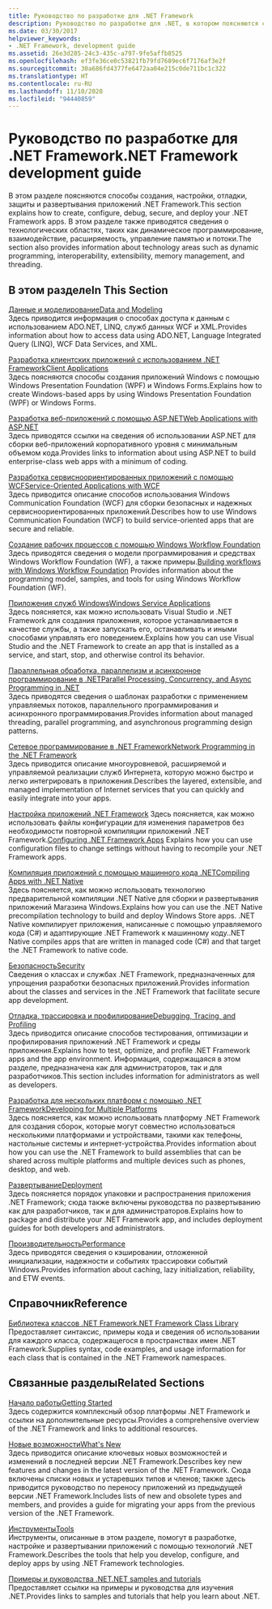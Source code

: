 ```yaml
---
title: Руководство по разработке для .NET Framework
description: Руководство по разработке для .NET, в котором поясняются способы создания, настройки, отладки, защиты и развертывания приложений .NET.
ms.date: 03/30/2017
helpviewer_keywords:
- .NET Framework, development guide
ms.assetid: 26e3d285-24c3-435c-a797-9fe5affb8525
ms.openlocfilehash: ef3fe36ce0c53821fb79fd7689ec6f7176af3e2f
ms.sourcegitcommit: 30a686fd4377fe6472aa04e215c0de711bc1c322
ms.translationtype: HT
ms.contentlocale: ru-RU
ms.lasthandoff: 11/10/2020
ms.locfileid: "94440859"
---
```

# <a name="net-framework-development-guide"></a><span data-ttu-id="6257f-103">Руководство по разработке для .NET Framework</span><span class="sxs-lookup"><span data-stu-id="6257f-103">.NET Framework development guide</span></span>

<span data-ttu-id="6257f-104">В этом разделе поясняются способы создания, настройки, отладки, защиты и развертывания приложений .NET Framework.</span><span class="sxs-lookup"><span data-stu-id="6257f-104">This section explains how to create, configure, debug, secure, and deploy your .NET Framework apps.</span></span> <span data-ttu-id="6257f-105">В этом разделе также приводятся сведения о технологических областях, таких как динамическое программирование, взаимодействие, расширяемость, управление памятью и потоки.</span><span class="sxs-lookup"><span data-stu-id="6257f-105">The section also provides information about technology areas such as dynamic programming, interoperability, extensibility, memory management, and threading.</span></span>  
  
## <a name="in-this-section"></a><span data-ttu-id="6257f-106">В этом разделе</span><span class="sxs-lookup"><span data-stu-id="6257f-106">In This Section</span></span>
  
 [<span data-ttu-id="6257f-107">Данные и моделирование</span><span class="sxs-lookup"><span data-stu-id="6257f-107">Data and Modeling</span></span>](./data/index.md)  
 <span data-ttu-id="6257f-108">Здесь приводится информация о способах доступа к данным с использованием ADO.NET, LINQ, служб данных WCF и XML.</span><span class="sxs-lookup"><span data-stu-id="6257f-108">Provides information about how to access data using ADO.NET, Language Integrated Query (LINQ), WCF Data Services, and XML.</span></span>  
  
 [<span data-ttu-id="6257f-109">Разработка клиентских приложений с использованием .NET Framework</span><span class="sxs-lookup"><span data-stu-id="6257f-109">Client Applications</span></span>](develop-client-apps.md)  
 <span data-ttu-id="6257f-110">Здесь поясняются способы создания приложений Windows с помощью Windows Presentation Foundation (WPF) и Windows Forms.</span><span class="sxs-lookup"><span data-stu-id="6257f-110">Explains how to create Windows-based apps by using Windows Presentation Foundation (WPF) or Windows Forms.</span></span>  
  
 [<span data-ttu-id="6257f-111">Разработка веб-приложений с помощью ASP.NET</span><span class="sxs-lookup"><span data-stu-id="6257f-111">Web Applications with ASP.NET</span></span>](develop-web-apps-with-aspnet.md)  
 <span data-ttu-id="6257f-112">Здесь приводятся ссылки на сведения об использовании ASP.NET для сборки веб-приложений корпоративного уровня с минимальным объемом кода.</span><span class="sxs-lookup"><span data-stu-id="6257f-112">Provides links to information about using ASP.NET to build enterprise-class web apps with a minimum of coding.</span></span>  
  
 [<span data-ttu-id="6257f-113">Разработка сервисноориентированных приложений с помощью WCF</span><span class="sxs-lookup"><span data-stu-id="6257f-113">Service-Oriented Applications with WCF</span></span>](./wcf/index.md)  
 <span data-ttu-id="6257f-114">Здесь приводится описание способов использования Windows Communication Foundation (WCF) для сборки безопасных и надежных сервисноориентированных приложений.</span><span class="sxs-lookup"><span data-stu-id="6257f-114">Describes how to use Windows Communication Foundation (WCF) to build service-oriented apps that are secure and reliable.</span></span>  
  
 <span data-ttu-id="6257f-115">[Создание рабочих процессов с помощью Windows Workflow Foundation](windows-workflow-foundation/index.md) Здесь приводятся сведения о модели программирования и средствах Windows Workflow Foundation (WF), а также примеры.</span><span class="sxs-lookup"><span data-stu-id="6257f-115">[Building workflows with Windows Workflow Foundation](windows-workflow-foundation/index.md) Provides information about the programming model, samples, and tools for using Windows Workflow Foundation (WF).</span></span>  

 [<span data-ttu-id="6257f-116">Приложения служб Windows</span><span class="sxs-lookup"><span data-stu-id="6257f-116">Windows Service Applications</span></span>](./windows-services/index.md)  
 <span data-ttu-id="6257f-117">Здесь поясняется, как можно использовать Visual Studio и .NET Framework для создания приложения, которое устанавливается в качестве службы, а также запускать его, останавливать и иными способами управлять его поведением.</span><span class="sxs-lookup"><span data-stu-id="6257f-117">Explains how you can use Visual Studio and the .NET Framework to create an app that is installed as a service, and start, stop, and otherwise control its behavior.</span></span>  
  
 [<span data-ttu-id="6257f-118">Параллельная обработка, параллелизм и асинхронное программирование в .NET</span><span class="sxs-lookup"><span data-stu-id="6257f-118">Parallel Processing, Concurrency, and Async Programming in .NET</span></span>](../standard/parallel-processing-and-concurrency.md)  
 <span data-ttu-id="6257f-119">Здесь приводятся сведения о шаблонах разработки с применением управляемых потоков, параллельного программирования и асинхронного программирования.</span><span class="sxs-lookup"><span data-stu-id="6257f-119">Provides information about managed threading, parallel programming, and asynchronous programming design patterns.</span></span>  
  
 [<span data-ttu-id="6257f-120">Сетевое программирование в .NET Framework</span><span class="sxs-lookup"><span data-stu-id="6257f-120">Network Programming in the .NET Framework</span></span>](./network-programming/index.md)  
 <span data-ttu-id="6257f-121">Здесь приводится описание многоуровневой, расширяемой и управляемой реализации служб Интернета, которую можно быстро и легко интегрировать в приложения.</span><span class="sxs-lookup"><span data-stu-id="6257f-121">Describes the layered, extensible, and managed implementation of Internet services that you can quickly and easily integrate into your apps.</span></span>  
  
 <span data-ttu-id="6257f-122">[Настройка приложений .NET Framework](configure-apps/index.md) Здесь поясняется, как можно использовать файлы конфигурации для изменения параметров без необходимости повторной компиляции приложений .NET Framework.</span><span class="sxs-lookup"><span data-stu-id="6257f-122">[Configuring .NET Framework Apps](configure-apps/index.md) Explains how you can use configuration files to change settings without having to recompile your .NET Framework apps.</span></span>  
  
 [<span data-ttu-id="6257f-123">Компиляция приложений с помощью машинного кода .NET</span><span class="sxs-lookup"><span data-stu-id="6257f-123">Compiling Apps with .NET Native</span></span>](./net-native/index.md)  
 <span data-ttu-id="6257f-124">Здесь поясняется, как можно использовать технологию предварительной компиляции .NET Native для сборки и развертывания приложений Магазина Windows.</span><span class="sxs-lookup"><span data-stu-id="6257f-124">Explains how you can use the .NET Native precompilation technology to build and deploy Windows Store apps.</span></span> <span data-ttu-id="6257f-125">.NET Native компилирует приложения, написанные с помощью управляемого кода (C#) и адаптирующие .NET Framework к машинному коду.</span><span class="sxs-lookup"><span data-stu-id="6257f-125">.NET Native compiles apps that are written in managed code (C#) and that target the .NET Framework to native code.</span></span>  
  
 [<span data-ttu-id="6257f-126">Безопасность</span><span class="sxs-lookup"><span data-stu-id="6257f-126">Security</span></span>](../standard/security/index.md)  
 <span data-ttu-id="6257f-127">Сведения о классах и службах .NET Framework, предназначенных для упрощения разработки безопасных приложений.</span><span class="sxs-lookup"><span data-stu-id="6257f-127">Provides information about the classes and services in the .NET Framework that facilitate secure app development.</span></span>  
  
 [<span data-ttu-id="6257f-128">Отладка, трассировка и профилирование</span><span class="sxs-lookup"><span data-stu-id="6257f-128">Debugging, Tracing, and Profiling</span></span>](./debug-trace-profile/index.md)  
 <span data-ttu-id="6257f-129">Здесь приводится описание способов тестирования, оптимизации и профилирования приложений .NET Framework и среды приложения.</span><span class="sxs-lookup"><span data-stu-id="6257f-129">Explains how to test, optimize, and profile .NET Framework apps and the app environment.</span></span> <span data-ttu-id="6257f-130">Информация, содержащаяся в этом разделе, предназначена как для администраторов, так и для разработчиков.</span><span class="sxs-lookup"><span data-stu-id="6257f-130">This section includes information for administrators as well as developers.</span></span>  
  
 [<span data-ttu-id="6257f-131">Разработка для нескольких платформ с помощью .NET Framework</span><span class="sxs-lookup"><span data-stu-id="6257f-131">Developing for Multiple Platforms</span></span>](./cross-platform/index.md)  
 <span data-ttu-id="6257f-132">Здесь поясняется, как можно использовать платформу .NET Framework для создания сборок, которые могут совместно использоваться несколькими платформами и устройствами, такими как телефоны, настольные системы и интернет-устройства.</span><span class="sxs-lookup"><span data-stu-id="6257f-132">Provides information about how you can use the .NET Framework to build assemblies that can be shared across multiple platforms and multiple devices such as phones, desktop, and web.</span></span>  
  
 [<span data-ttu-id="6257f-133">Развертывание</span><span class="sxs-lookup"><span data-stu-id="6257f-133">Deployment</span></span>](./deployment/index.md)  
 <span data-ttu-id="6257f-134">Здесь поясняется порядок упаковки и распространения приложения .NET Framework; сюда также включены руководства по развертыванию как для разработчиков, так и для администраторов.</span><span class="sxs-lookup"><span data-stu-id="6257f-134">Explains how to package and distribute your .NET Framework app, and includes deployment guides for both developers and administrators.</span></span>  
  
 [<span data-ttu-id="6257f-135">Производительность</span><span class="sxs-lookup"><span data-stu-id="6257f-135">Performance</span></span>](./performance/index.md)  
 <span data-ttu-id="6257f-136">Здесь приводятся сведения о кэшировании, отложенной инициализации, надежности и событиях трассировки событий Windows.</span><span class="sxs-lookup"><span data-stu-id="6257f-136">Provides information about caching, lazy initialization, reliability, and ETW events.</span></span>  

## <a name="reference"></a><span data-ttu-id="6257f-137">Справочник</span><span class="sxs-lookup"><span data-stu-id="6257f-137">Reference</span></span>  

 [<span data-ttu-id="6257f-138">Библиотека классов .NET Framework</span><span class="sxs-lookup"><span data-stu-id="6257f-138">.NET Framework Class Library</span></span>](../../api/index.md?view=netframework-4.7)  
 <span data-ttu-id="6257f-139">Предоставляет синтаксис, примеры кода и сведения об использовании для каждого класса, содержащегося в пространствах имен .NET Framework.</span><span class="sxs-lookup"><span data-stu-id="6257f-139">Supplies syntax, code examples, and usage information for each class that is contained in the .NET Framework namespaces.</span></span>  
  
## <a name="related-sections"></a><span data-ttu-id="6257f-140">Связанные разделы</span><span class="sxs-lookup"><span data-stu-id="6257f-140">Related Sections</span></span>  

 [<span data-ttu-id="6257f-141">Начало работы</span><span class="sxs-lookup"><span data-stu-id="6257f-141">Getting Started</span></span>](./get-started/index.md)  
 <span data-ttu-id="6257f-142">Здесь содержится комплексный обзор платформы .NET Framework и ссылки на дополнительные ресурсы.</span><span class="sxs-lookup"><span data-stu-id="6257f-142">Provides a comprehensive overview of the .NET Framework and links to additional resources.</span></span>  
  
 [<span data-ttu-id="6257f-143">Новые возможности</span><span class="sxs-lookup"><span data-stu-id="6257f-143">What's New</span></span>](./whats-new/index.md)  
 <span data-ttu-id="6257f-144">Здесь приводится описание ключевых новых возможностей и изменений в последней версии .NET Framework.</span><span class="sxs-lookup"><span data-stu-id="6257f-144">Describes key new features and changes in the latest version of the .NET Framework.</span></span> <span data-ttu-id="6257f-145">Сюда включены списки новых и устаревших типов и членов; также здесь приводится руководство по переносу приложений из предыдущей версии .NET Framework.</span><span class="sxs-lookup"><span data-stu-id="6257f-145">Includes lists of new and obsolete types and members, and provides a guide for migrating your apps from the previous version of the .NET Framework.</span></span>  
  
 [<span data-ttu-id="6257f-146">Инструменты</span><span class="sxs-lookup"><span data-stu-id="6257f-146">Tools</span></span>](./tools/index.md)  
 <span data-ttu-id="6257f-147">Инструменты, описанные в этом разделе, помогут в разработке, настройке и развертывании приложений с помощью технологий .NET Framework.</span><span class="sxs-lookup"><span data-stu-id="6257f-147">Describes the tools that help you develop, configure, and deploy apps by using .NET Framework technologies.</span></span>  
  
 [<span data-ttu-id="6257f-148">Примеры и руководства .NET</span><span class="sxs-lookup"><span data-stu-id="6257f-148">.NET samples and tutorials</span></span>](../samples-and-tutorials/index.md)  
 <span data-ttu-id="6257f-149">Предоставляет ссылки на примеры и руководства для изучения .NET.</span><span class="sxs-lookup"><span data-stu-id="6257f-149">Provides links to samples and tutorials that help you learn about .NET.</span></span>
